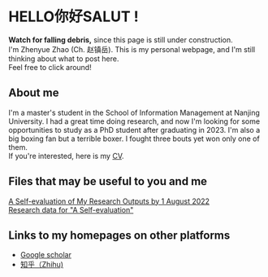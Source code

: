 # HELLO你好SALUT !
**Watch for falling debris,** since this page is still under construction. \
I'm Zhenyue Zhao (Ch. 赵镇岳). This is my personal webpage, and I'm still thinking about what to post here. \
Feel free to click around!

## About me
I'm a master's student in the School of Information Management at Nanjing University. I had a great time doing research, and now I'm looking for some opportunities to study as a PhD student after graduating in 2023. I'm also a big boxing fan but a terrible boxer. I fought three bouts yet won only one of them. \
If you're interested, here is my [CV](/assets/CV.pdf).

## Files that may be useful to you and me
[A Self-evaluation of My Research Outputs by 1 August 2022](/assets/evl.pdf) \
[Research data for "A Self-evaluation"](/assets/data.zip)

## Links to my homepages on other platforms
- [Google scholar](https://scholar.google.com/citations?user=9jOy3v4AAAAJ&hl=en)
- [知乎（Zhihu)](https://www.zhihu.com/people/zhao-zhen-yue-37/posts)
